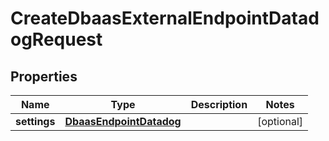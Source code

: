 

# CreateDbaasExternalEndpointDatadogRequest


## Properties

| Name | Type | Description | Notes |
|------------ | ------------- | ------------- | -------------|
|**settings** | [**DbaasEndpointDatadog**](DbaasEndpointDatadog.md) |  |  [optional] |



